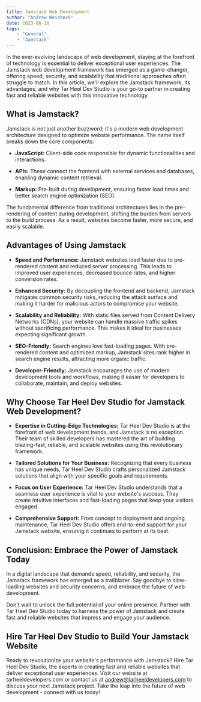 ```yaml
---
title: Jamstack Web Development
author: "Andrew Weisbeck"
date: 2023-06-18
tags:
    - "General"
    - "Jamstack"
---
```


In the ever-evolving landscape of web development, staying at the forefront of technology is essential to deliver exceptional user experiences. The Jamstack web development framework has emerged as a game-changer, offering speed, security, and scalability that traditional approaches often struggle to match. In this article, we'll explore the Jamstack framework, its advantages, and why Tar Heel Dev Studio is your go-to partner in creating fast and reliable websites with this innovative technology.

## What is Jamstack?

Jamstack is not just another buzzword; it's a modern web development architecture designed to optimize website performance. The name itself breaks down the core components:

- **JavaScript:** Client-side code responsible for dynamic functionalities and interactions.

- **APIs:** These connect the frontend with external services and databases, enabling dynamic content retrieval.

- **Markup:** Pre-built during development, ensuring faster load times and better search engine optimization (SEO).

The fundamental difference from traditional architectures lies in the pre-rendering of content during development, shifting the burden from servers to the build process. As a result, websites become faster, more secure, and easily scalable.

## Advantages of Using Jamstack

- **Speed and Performance:** Jamstack websites load faster due to pre-rendered content and reduced server processing. This leads to improved user experiences, decreased bounce rates, and higher conversion rates.

- **Enhanced Security:** By decoupling the frontend and backend, Jamstack mitigates common security risks, reducing the attack surface and making it harder for malicious actors to compromise your website.

- **Scalability and Reliability:** With static files served from Content Delivery Networks (CDNs), your website can handle massive traffic spikes without sacrificing performance. This makes it ideal for businesses expecting significant growth.

- **SEO-Friendly:** Search engines love fast-loading pages. With pre-rendered content and optimized markup, Jamstack sites rank higher in search engine results, attracting more organic traffic.

- **Developer-Friendly:** Jamstack encourages the use of modern development tools and workflows, making it easier for developers to collaborate, maintain, and deploy websites.

## Why Choose Tar Heel Dev Studio for Jamstack Web Development?

- **Expertise in Cutting-Edge Technologies:** Tar Heel Dev Studio is at the forefront of web development trends, and Jamstack is no exception. Their team of skilled developers has mastered the art of building blazing-fast, reliable, and scalable websites using this revolutionary framework.

- **Tailored Solutions for Your Business:** Recognizing that every business has unique needs, Tar Heel Dev Studio crafts personalized Jamstack solutions that align with your specific goals and requirements.

- **Focus on User Experience:** Tar Heel Dev Studio understands that a seamless user experience is vital to your website's success. They create intuitive interfaces and fast-loading pages that keep your visitors engaged.

- **Comprehensive Support:** From concept to deployment and ongoing maintenance, Tar Heel Dev Studio offers end-to-end support for your Jamstack website, ensuring it continues to perform at its best.

## Conclusion: Embrace the Power of Jamstack Today

In a digital landscape that demands speed, reliability, and security, the Jamstack framework has emerged as a trailblazer. Say goodbye to slow-loading websites and security concerns, and embrace the future of web development.

Don't wait to unlock the full potential of your online presence. Partner with Tar Heel Dev Studio today to harness the power of Jamstack and create fast and reliable websites that impress and engage your audience.

## Hire Tar Heel Dev Studio to Build Your Jamstack Website

Ready to revolutionize your website's performance with Jamstack? Hire Tar Heel Dev Studio, the experts in creating fast and reliable websites that deliver exceptional user experiences. Visit our website at tarheeldevelopers.com or contact us at andrew@tarheeldevelopers.com to discuss your next Jamstack project. Take the leap into the future of web development - connect with us today!
